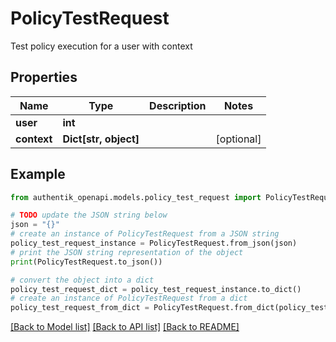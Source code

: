 # PolicyTestRequest

Test policy execution for a user with context

## Properties

Name | Type | Description | Notes
------------ | ------------- | ------------- | -------------
**user** | **int** |  | 
**context** | **Dict[str, object]** |  | [optional] 

## Example

```python
from authentik_openapi.models.policy_test_request import PolicyTestRequest

# TODO update the JSON string below
json = "{}"
# create an instance of PolicyTestRequest from a JSON string
policy_test_request_instance = PolicyTestRequest.from_json(json)
# print the JSON string representation of the object
print(PolicyTestRequest.to_json())

# convert the object into a dict
policy_test_request_dict = policy_test_request_instance.to_dict()
# create an instance of PolicyTestRequest from a dict
policy_test_request_from_dict = PolicyTestRequest.from_dict(policy_test_request_dict)
```
[[Back to Model list]](../README.md#documentation-for-models) [[Back to API list]](../README.md#documentation-for-api-endpoints) [[Back to README]](../README.md)


